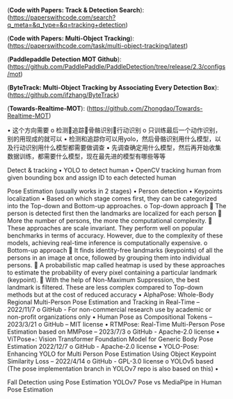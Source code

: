 (**Code with Papers: Track & Detection Search**):(https://paperswithcode.com/search?q_meta=&q_type=&q=tracking+detection)

(**Code with Papers: Multi-Object Tracking**):(https://paperswithcode.com/task/multi-object-tracking/latest)

(**Paddlepaddle Detection MOT Github**):(https://github.com/PaddlePaddle/PaddleDetection/tree/release/2.3/configs/mot)

(**ByteTrack: Multi-Object Tracking by Associating Every Detection Box**):(https://github.com/ifzhang/ByteTrack)

(**Towards-Realtime-MOT**): (https://github.com/Zhongdao/Towards-Realtime-MOT)

•	这个方向需要
o	检测追踪骨骼识别行动识别
o	只训练最后一个动作识别，别的用现成的就可以
•	检测和追踪你可以用yolo，然后骨骼识别用什么模型，以及行动识别用什么模型都需要做调查
•	先调查确定用什么模型，然后再开始收集数据训练，都需要什么模型，现在最先进的模型有哪些等等

Detect & tracking
•	YOLO to detect human
•	OpenCV tracking human from given bounding box and assign ID to each detected human

Pose Estimation (usually works in 2 stages)
•	Person detection
•	Keypoints localization
•	Based on which stage comes first, they can be categorized into the Top-down and Bottom-up approaches.
o	Top-down approach
	The person is detected first then the landmarks are localized for each person
	More the number of persons, the more the computational complexity. 
	These approaches are scale invariant. They perform well on popular benchmarks in terms of accuracy. However, due to the complexity of these models, achieving real-time inference is computationally expensive.
o	Bottom-up approach
	It finds identity-free landmarks (keypoints) of all the persons in an image at once, followed by grouping them into individual persons. 
	A probabilistic map called heatmap is used by these approaches to estimate the probability of every pixel containing a particular landmark (keypoint). 
	With the help of Non-Maximum Suppression, the best landmark is filtered. These are less complex compared to Top-down methods but at the cost of reduced accuracy
•	AlphaPose: Whole-Body Regional Multi-Person Pose Estimation and Tracking in Real-Time – 2022/11/7
o	GitHub - For non-commercial research use by academic or non-profit organizations only
•	Human Pose as Compositional Tokens – 2023/3/21
o	GitHub – MIT license
•	RTMPose: Real-Time Multi-Person Pose Estimation based on MMPose – 2023/7/3
o	GitHub - Apache-2.0 license 
•	ViTPose+: Vision Transformer Foundation Model for Generic Body Pose Estimation 2022/12/7
o	GitHub - Apache-2.0 license
•	YOLO-Pose: Enhancing YOLO for Multi Person Pose Estimation Using Object Keypoint Similarity Loss – 2022/4/14
o	GitHub - GPL-3.0 license
o	YOLOv5 based (The pose implementation branch in YOLOv7 repo is also based on this)
•	

Fall Detection using Pose Estimation
YOLOv7 Pose vs MediaPipe in Human Pose Estimation
